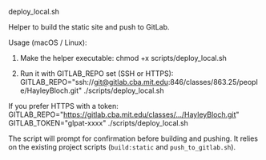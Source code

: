 deploy_local.sh

Helper to build the static site and push to GitLab.

Usage (macOS / Linux):

1. Make the helper executable:
   chmod +x scripts/deploy_local.sh

2. Run it with GITLAB_REPO set (SSH or HTTPS):
   GITLAB_REPO="ssh://git@gitlab.cba.mit.edu:846/classes/863.25/people/HayleyBloch.git" ./scripts/deploy_local.sh

If you prefer HTTPS with a token:
   GITLAB_REPO="https://gitlab.cba.mit.edu/classes/.../HayleyBloch.git" GITLAB_TOKEN="glpat-xxxx" ./scripts/deploy_local.sh

The script will prompt for confirmation before building and pushing. It relies on the existing project scripts (`build:static` and `push_to_gitlab.sh`).